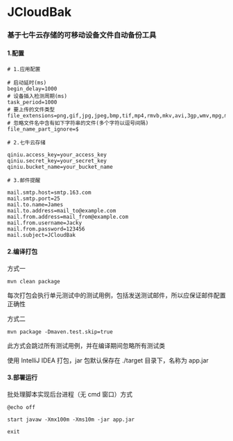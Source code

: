 
# JCloudBak


### 基于七牛云存储的可移动设备文件自动备份工具


#### 1.配置

```properties
# 1.应用配置

# 启动延时(ms)
begin_delay=1000
# 设备插入检测周期(ms)
task_period=1000
# 要上传的文件类型
file_extensions=png,gif,jpg,jpeg,bmp,tif,mp4,rmvb,mkv,avi,3gp,wmv,mpg,mov,flv,mp3,swf,wma,ape,aac,wav,doc,docx,ppt,pptx,xls,xlsx,pdf,epub,mobi,txt,html,rar,zip,7z
# 忽略文件名中含有如下字符串的文件(多个字符以逗号间隔)
file_name_part_ignore=$

# 2.七牛云存储

qiniu.access_key=your_access_key
qiniu.secret_key=your_secret_key
qiniu.bucket_name=your_bucket_name

# 3.邮件提醒

mail.smtp.host=smtp.163.com
mail.smtp.port=25
mail.to.name=James
mail.to.address=mail_to@example.com
mail.from.address=mail_from@example.com
mail.from.username=Jacky
mail.from.password=123456
mail.subject=JCloudBak
```

#### 2.编译打包

方式一

```mvn clean package```

每次打包会执行单元测试中的测试用例，包括发送测试邮件，所以应保证邮件配置正确性

方式二

```mvn package -Dmaven.test.skip=true ```

此方式会跳过所有测试用例，并在编译期间忽略所有测试类

使用 IntelliJ IDEA 打包，jar 包默认保存在 ./target 目录下，名称为 app.jar

#### 3.部署运行

批处理脚本实现后台进程（无 cmd 窗口）方式

```
@echo off
   
start javaw -Xmx100m -Xms10m -jar app.jar

exit
```

